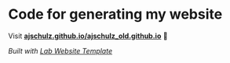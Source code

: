 
# Code for generating my website

Visit **[ajschulz.github.io/ajschulz_old.github.io](https://ajschulz.github.io/ajschulz_old.github.io)** 🚀

_Built with [Lab Website Template](https://greene-lab.gitbook.io/lab-website-template-docs)_
